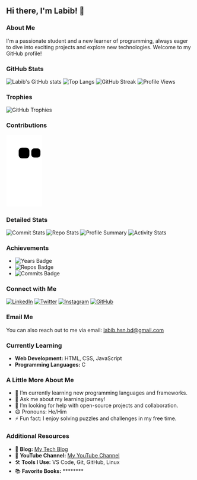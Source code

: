 ## Hi there, I'm Labib! 👋

### About Me

<div style="display: flex; align-items: center;">
  <div style="flex: 1;">
    I'm a passionate student and a new learner of programming, always eager to dive into exciting projects and explore new technologies. Welcome to my GitHub profile!
  </div>
</div>

### GitHub Stats

![Labib's GitHub stats](https://github-readme-stats.vercel.app/api?username=myselflabib&show_icons=true&theme=radical)
![Top Langs](https://github-readme-stats.vercel.app/api/top-langs/?username=myselflabib&layout=compact&theme=radical)
![GitHub Streak](https://github-readme-streak-stats.herokuapp.com/?user=myselflabib&theme=radical)
![Profile Views](https://komarev.com/ghpvc/?username=myselflabib&color=red&style=flat-square)

### Trophies

![GitHub Trophies](https://github-profile-trophy.vercel.app/?username=myselflabib&theme=radical&no-bg=true&no-frame=true)

### Contributions

![GitHub Contributions](https://raw.githubusercontent.com/myselflabib/myselflabib/main/dist/contribution-snake.svg)

### Detailed Stats

![Commit Stats](http://github-profile-summary-cards.vercel.app/api/cards/most-commit-language?username=myselflabib&theme=radical)
![Repo Stats](http://github-profile-summary-cards.vercel.app/api/cards/repos-per-language?username=myselflabib&theme=radical)
![Profile Summary](http://github-profile-summary-cards.vercel.app/api/cards/profile-details?username=myselflabib&theme=radical)
![Activity Stats](http://github-profile-summary-cards.vercel.app/api/cards/productive-time?username=myselflabib&theme=radical&utcOffset=8)

### Achievements

- ![Years Badge](https://badges.pufler.dev/years/myselflabib)
- ![Repos Badge](https://badges.pufler.dev/repos/myselflabib)
- ![Commits Badge](https://badges.pufler.dev/commits/monthly/myselflabib)

### Connect with Me

[![LinkedIn](https://img.shields.io/badge/LinkedIn-myselflabib-0077B5?style=for-the-badge&logo=linkedin&logoColor=white)](https://linkedin.com/in/myselflabib)
[![Twitter](https://img.shields.io/badge/Twitter-@myselflabib-1DA1F2?style=for-the-badge&logo=twitter&logoColor=white)](https://twitter.com/myselflabib)
[![Instagram](https://img.shields.io/badge/Instagram-@myself.labib-E4405F?style=for-the-badge&logo=instagram&logoColor=white)](https://instagram.com/myselflabib)
[![GitHub](https://img.shields.io/badge/GitHub-myselflabib-181717?style=for-the-badge&logo=github&logoColor=white)](https://github.com/myselflabib)

### Email Me

You can also reach out to me via email: [labib.hsn.bd@gmail.com](mailto:labib.hsn.bd@gmail.com)  

### Currently Learning

- **Web Development:** HTML, CSS, JavaScript
- **Programming Languages:** C


### A Little More About Me

- 🌱 I’m currently learning new programming languages and frameworks.
- 💬 Ask me about my learning journey!
- 🤔 I’m looking for help with open-source projects and collaboration.
- 😄 Pronouns: He/Him
- ⚡ Fun fact: I enjoy solving puzzles and challenges in my free time.

### Additional Resources

- 📖 **Blog:** [My Tech Blog](https://your-blog-url-here)
- 🎥 **YouTube Channel:** [My YouTube Channel](https://www.youtube.com/@myselflabib)
- 🛠️ **Tools I Use:** VS Code, Git, GitHub, Linux
- 📚 **Favorite Books:** ********
